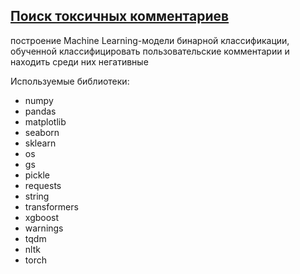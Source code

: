 <h2>
  <a href="https://github.com/myshasolin/yandex_practicum/blob/main/14%20%D0%9C%D0%B0%D1%88%D0%B8%D0%BD%D0%BD%D0%BE%D0%B5%20%D0%BE%D0%B1%D1%83%D1%87%D0%B5%D0%BD%D0%B8%D0%B5%20%D0%B4%D0%BB%D1%8F%20%D1%82%D0%B5%D0%BA%D1%81%D1%82%D0%BE%D0%B2/%D0%9F%D0%BE%D0%B8%D1%81%D0%BA%20%D1%82%D0%BE%D0%BA%D1%81%D0%B8%D1%87%D0%BD%D1%8B%D1%85%20%D0%BA%D0%BE%D0%BC%D0%BC%D0%B5%D0%BD%D1%82%D0%B0%D1%80%D0%B8%D0%B5%D0%B2.ipynb">
    Поиск токсичных комментариев
  </a>
</h2>

<p>
  построение Machine Learning-модели бинарной классификации, обученной классифицировать пользовательские комментарии и находить среди них негативные
</p>

<p>
  Используемые библиотеки:
</p>
<ul>
  <li>numpy</li>
  <li>pandas</li>
  <li>matplotlib</li>
  <li>seaborn</li>
  <li>sklearn</li>
  <li>os</li>
  <li>gs</li>
  <li>pickle</li>
  <li>requests</li>
  <li>string</li>
  <li>transformers</li>
  <li>xgboost</li>
  <li>warnings</li>
  <li>tqdm</li>
  <li>nltk</li>
  <li>torch</li>
</ul>
